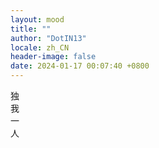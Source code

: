 ```yaml
---
layout: mood
title: ""
author: "DotIN13"
locale: zh_CN
header-image: false
date: 2024-01-17 00:07:40 +0800
---
```


独  
我  
一  
人
